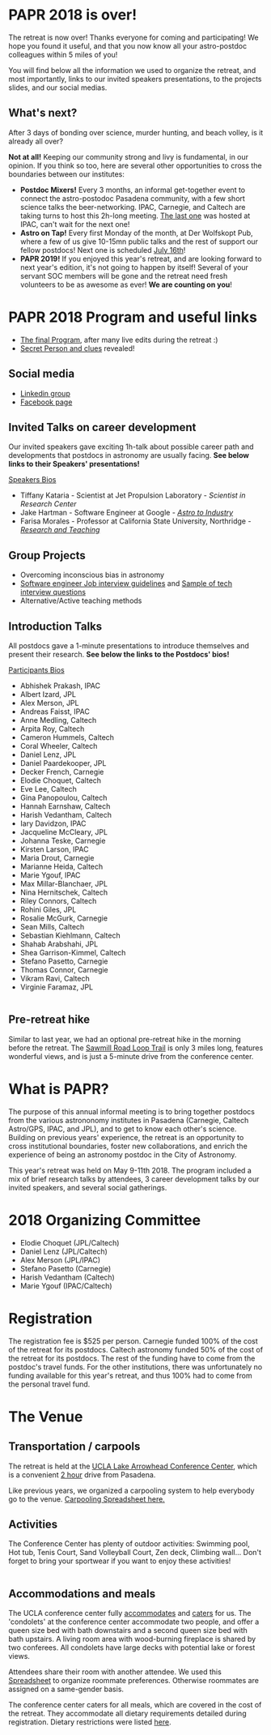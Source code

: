 # PAPR 2018 is over!

The retreat is now over! Thanks everyone for coming and participating! We hope you found it useful, and that you now know all your astro-postdoc colleagues within 5 miles of you!

You will find below all the information we used to organize the retreat, and most importantly, links to our invited speakers presentations, to the projects slides, and our social medias.

## What's next? 
After 3 days of bonding over science, murder hunting, and beach volley, is it already all over? 

**Not at all!** Keeping our community strong and livy is fundamental, in our opinion. If you think so too, here are several other opportunities to cross the boundaries between our institutes:
- **Postdoc Mixers!** Every 3 months, an informal get-together event to connect the astro-postodoc Pasadena community, with a few short science talks the beer-networking. IPAC, Carnegie, and Caltech are taking turns to host this 2h-long meeting.  <a href="Postdoc_Mixer_flyer_June2018.pdf">The last one</a> was hosted at IPAC, can't wait for the next one!
- **Astro on Tap!** Every first Monday of the month, at Der Wolfskopt Pub, where a few of us give 10-15mn public talks and the rest of support our fellow postdocs! Next one is scheduled [July 16th](http://www.astro.caltech.edu/outreach/)! 
- **PAPR 2019!** If you enjoyed this year's retreat, and are looking forward to next year's edition, it's not going to happen by itself! Several of your servant SOC members will be gone and the retreat need fresh volunteers to be as awesome as ever! **We are counting on you**! 


# PAPR 2018 Program and useful links

- <a href="PAPR2018_schedule_Final.pdf">The final Program</a>, after many live edits during the retreat :)
- [Secret Person and clues](https://docs.google.com/spreadsheets/d/1vlquyzlOidhSNP04XttPV6KuDWjflx6v9FtRKHp2bGY/edit?usp=drive_web&ouid=106650781263756717976) revealed!


## Social media

- [Linkedin group](https://www.linkedin.com/groups/13599742/profile)
- [Facebook page](https://www.facebook.com/events/1680920865305936/)


## Invited Talks on career development

Our invited speakers gave exciting 1h-talk about possible career path and developments that postdocs in astronomy are usually facing. **See below links to their Speakers' presentations!**

<a href="PAPR2018_speaker_bios.pdf">Speakers Bios</a>

- Tiffany Kataria - Scientist at Jet Propulsion Laboratory - *Scientist in Research Center*
- Jake Hartman - Software Engineer at Google - <a href="PAPR2018_Hartman_ Astro-to-Industry.pdf">*Astro to Industry*</a>
- Farisa Morales - Professor at California State University, Northridge - <a href="PAPR2018_Morales_ResearchNTeaching.pptx"> *Research and Teaching* </a>

## Group Projects

- Overcoming inconscious bias in astronomy
- <a href="PARC2018_Software-eng-interview-guidelines.pdf">Software engineer Job interview guidelines</a> and <a href="PAPR2018_ Sample tech interview questions.pdf">Sample of tech interview questions</a>
- Alternative/Active teaching methods


## Introduction Talks 

All postdocs gave a 1-minute presentations to introduce themselves and present their research. **See below the links to the Postdocs' bios!**

<a href="PAPR_Bios.pdf">Participants Bios</a>

- Abhishek Prakash, IPAC
- Albert Izard, JPL
- Alex Merson, JPL
- Andreas Faisst, IPAC
- Anne Medling, Caltech
- Arpita Roy, Caltech
- Cameron Hummels, Caltech
- Coral Wheeler, Caltech
- Daniel Lenz, JPL
- Daniel Paardekooper, JPL
- Decker French, Carnegie
- Elodie Choquet, Caltech
- Eve Lee, Caltech
- Gina Panopoulou, Caltech
- Hannah Earnshaw, Caltech
- Harish Vedantham, Caltech
- Iary Davidzon, IPAC
- Jacqueline McCleary, JPL
- Johanna Teske, Carnegie
- Kirsten Larson, IPAC
- Maria Drout, Carnegie
- Marianne Heida, Caltech
- Marie Ygouf, IPAC
- Max Millar-Blanchaer, JPL
- Nina Hernitschek, Caltech
- Riley Connors, Caltech
- Rohini Giles, JPL
- Rosalie McGurk, Carnegie
- Sean Mills, Caltech
- Sebastian Kiehlmann, Caltech
- Shahab Arabshahi, JPL
- Shea Garrison-Kimmel, Caltech
- Stefano Pasetto, Carnegie
- Thomas Connor, Carnegie
- Vikram Ravi, Caltech
- Virginie Faramaz, JPL

<img src="Group_Picture_1.JPG" class="img-responsive" alt="">

## Pre-retreat hike

Similar to last year, we had an optional pre-retreat hike in the morning before the retreat. The [Sawmill Road Loop Trail](https://www.alltrails.com/explore/trail/us/california/sawmill-road-loop-trail) is only 3 miles long, features wonderful views, and is just a 5-minute drive from the conference center. 



# What is PAPR?

The purpose of this annual informal meeting is to bring together postdocs from the various astrononomy institutes in Pasadena (Carnegie, Caltech Astro/GPS, IPAC, and JPL), and to get to know each other's science. Building on previous years' experience, the retreat is an opportunity to cross institutional boundaries, foster new collaborations, and enrich the experience of being an astronomy postdoc in the City of Astronomy.

This year's retreat was held on May 9-11th 2018. The program included a mix of brief research talks by attendees, 3 career development talks by our invited speakers, and several social gatherings. 


# 2018 Organizing Committee

- Elodie Choquet (JPL/Caltech)
- Daniel Lenz (JPL/Caltech)
- Alex Merson (JPL/IPAC)
- Stefano Pasetto (Carnegie)
- Harish Vedantham (Caltech)
- Marie Ygouf (IPAC/Caltech)


# Registration

The registration fee is $525 per person.
Carnegie funded 100% of the cost of the retreat for its postdocs. 
Caltech astronomy funded 50% of the cost of the retreat for its postdocs. The rest of the funding have to come from the postdoc's travel funds.
For the other institutions, there was unfortunately no funding available for this year's retreat, and thus 100% had to come from the personal travel fund.



# The Venue

## Transportation / carpools

The retreat is held at the  [UCLA Lake Arrowhead Conference Center](http://lakearrowheadconferencecenter.ucla.edu/about/directions/), which is a convenient [2 hour](https://www.google.com/maps/dir/Pasadena,+California/UCLA+Lake+Arrowhead+Conference+Center,+850+Willow+Creek+Rd,+Lake+Arrowhead,+CA+92352/@34.1971218,-117.9448351,10z/data=!3m1!4b1!4m18!4m17!1m5!1m1!1s0x80c2c2dc38330b51:0x52b41161ad18f4a!2m2!1d-118.1445155!2d34.1477849!1m5!1m1!1s0x80c357e80a92254b:0xdc8a5a45759372b0!2m2!1d-117.1866611!2d34.2655173!2m3!6e0!7e2!8j1525865100!3e0) drive from Pasadena. 

Like previous years, we organized a carpooling system to help everybody go to the venue.
[Carpooling Spreadsheet here.](https://docs.google.com/spreadsheets/d/1d5grzYo76jLK4t76VM5wbl9XyPsMx03dwn5YkGQGnqk/edit?usp=drive_web&ouid=106650781263756717976)

## Activities
The Conference Center has plenty of outdoor activities: 
Swimming pool, Hot tub, Tenis Court, Sand Volleyball Court, Zen deck, Climbing wall...
Don't forget to bring your sportwear if you want to enjoy these activities!

<img src="IMG_20170510_110101.jpg" class="img-responsive" alt="">


## Accommodations and meals

The UCLA conference center fully [accommodates](http://lakearrowheadconferencecenter.ucla.edu/accommodations/) and [caters](http://lakearrowheadconferencecenter.ucla.edu/dining/) for us. The 'condolets' at the conference center accommodate two people, and offer a queen size bed with bath downstairs and a second queen size bed with bath upstairs. A living room area with wood-burning fireplace is shared by two conferees. All condolets have large decks with potential lake or forest views.

Attendees share their room with another attendee. 
We used this [Spreadsheet](https://docs.google.com/spreadsheets/d/1d5grzYo76jLK4t76VM5wbl9XyPsMx03dwn5YkGQGnqk/edit?usp=drive_web&ouid=106650781263756717976) to organize roommate preferences.
Otherwise roommates are assigned on a same-gender basis.


The conference center caters for all meals, which are covered in the cost of the retreat. They accommodate all dietary requirements detailed during registration. Dietary restrictions were listed [here](https://docs.google.com/spreadsheets/d/1d5grzYo76jLK4t76VM5wbl9XyPsMx03dwn5YkGQGnqk/edit?usp=sharing).
